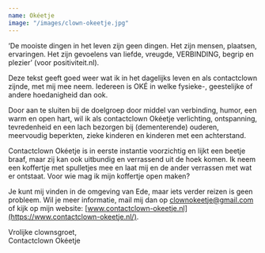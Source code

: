 ```yaml
---
name: Okéetje
image: "/images/clown-okeetje.jpg"
---
```


‘De mooiste dingen in het leven zijn geen dingen. Het zijn mensen, plaatsen, ervaringen. Het zijn gevoelens van liefde, vreugde, VERBINDING, begrip en plezier’ (voor positiviteit.nl).

Deze tekst geeft goed weer wat ik in het dagelijks leven en als contactclown zijnde, met mij mee neem. Iedereen is OKÉ in welke fysieke-, geestelijke of andere hoedanigheid dan ook.

Door aan te sluiten bij de doelgroep door middel van verbinding, humor, een warm en open hart, wil ik als contactclown Okéetje verlichting, ontspanning, tevredenheid en een lach bezorgen bij (dementerende) ouderen, meervoudig beperkten, zieke kinderen en kinderen met een achterstand.

Contactclown Okéetje is in eerste instantie voorzichtig en lijkt een beetje braaf, maar zij kan ook uitbundig en verrassend uit de hoek komen. Ik neem een koffertje met spulletjes mee en laat mij en de ander verrassen met wat er ontstaat. Voor wie mag ik mijn koffertje open maken?

Je kunt mij vinden in de omgeving van Ede, maar iets verder reizen is geen probleem. 
Wil je meer informatie, mail mij dan op [clownokeetje@gmail.com](mailto:clownokeetje@gmail.com) of kijk op mijn website: [www.contactclown-okeetje.nl](https://www.contactclown-okeetje.nl/).

Vrolijke clownsgroet,  
Contactclown Okéetje